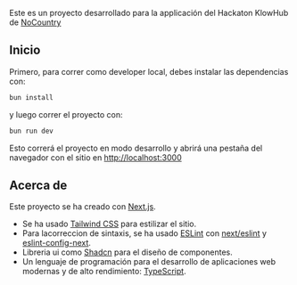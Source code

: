 Este es un proyecto desarrollado para la applicación del Hackaton KlowHub de [NoCountry](`https://www.nocountry.tech/`)

## Inicio

Primero, para correr como developer local, debes instalar las dependencias con:

```bash
bun install
```

y luego correr el proyecto con:

```bash
bun run dev
```

Esto correrá el proyecto en modo desarrollo y abrirá una pestaña del navegador con el sitio en [http://localhost:3000](http://localhost:3000)

## Acerca de

Este proyecto se ha creado con [Next.js](https://nextjs.org).

- Se ha usado [Tailwind CSS](https://tailwindcss.com) para estilizar el sitio.
- Para lacorreccion de sintaxis, se ha usado [ESLint](https://eslint.org) con [next/eslint](https://nextjs.org/docs/basic-features/eslint) y [eslint-config-next](https://nextjs.org/docs/basic-features/eslint#eslint-config-next).
- Libreria ui como [Shadcn](https://shadcn.com/ui) para el diseño de componentes.
- Un lenguaje de programación para el desarrollo de aplicaciones web modernas y de alto rendimiento: [TypeScript](https://www.typescriptlang.org).
